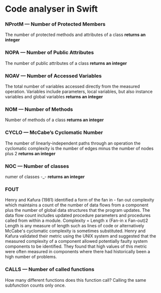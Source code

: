 #  Code analyser in Swift


### NProtM — Number of Protected Members
The number of protected methods and attributes of a class
**returns an integer**

### NOPA — Number of Public Attributes
The number of public attributes of a class
**returns an integer**

### NOAV — Number of Accessed Variables
The total number of variables accessed directly from the measured operation. Variables include parameters, local variables, but also instance variables and global variables 
**returns an integer**

### NOM — Number of Methods
Number of methods of a class
**returns an integer**

### CYCLO — McCabe’s Cyclomatic Number
The number of linearly-independent paths through an operation
 the cyclomatic complexity is the number of edges minus the number of nodes plus 2
**returns an integer**

### NOC — Number of classes
numer of classes -_-
**returns an integer**

### FOUT
Henry and Kafura (1981) identified a form of the fan in - fan out complexity which maintains a count of the number of data flows from a component plus the number of global data structures that the program updates. The data flow count includes updated procedure parameters and procedures called from within a module.
Complexity = Length x (Fan-in x Fan-out)2
Length is any measure of length such as lines of code or alternatively McCabe's cyclomatic complexity is
sometimes substituted.
Henry and Kafura validated their metric using the UNIX system and suggested that the measured complexity of a component allowed potentially faulty system components to be identified. They found that high values of this metric were often measured in components where there had historically been a high number of problems.

### CALLS — Number of called functions
How many different functions does this function call? Calling the same subfunction counts only once.
